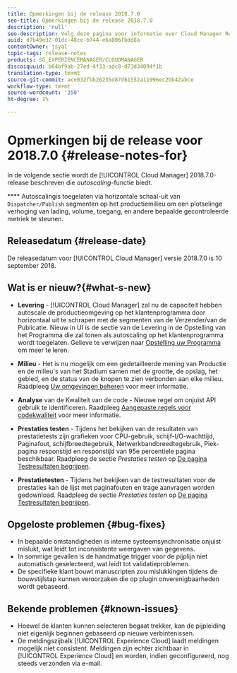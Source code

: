 ```yaml
---
title: Opmerkingen bij de release 2018.7.0
seo-title: Opmerkingen bij de release 2018.7.0
description: 'null'
seo-description: Volg deze pagina voor informatie over Cloud Manager Release 2018.7.0.
uuid: d7b49e32-01dc-48ce-b744-e6a806fbdd8a
contentOwner: jsyal
topic-tags: release-notes
products: SG_EXPERIENCEMANAGER/CLOUDMANAGER
discoiquuid: b64bf9ab-27ed-4f33-adc8-d73d34094f1b
translation-type: tm+mt
source-git-commit: ace032fbb26235d87d61552a11996ec2bb42abce
workflow-type: tm+mt
source-wordcount: '350'
ht-degree: 1%

---
```



# Opmerkingen bij de release voor 2018.7.0 {#release-notes-for}

In de volgende sectie wordt de [!UICONTROL Cloud Manager] 2018.7.0-release beschreven die *autoscaling*-functie biedt.

**** Autoscalingis toegelaten via horizontale schaal-uit van  `Dispatcher/Publish` segmenten op het productiemilieu om een plotselinge verhoging van lading, volume, toegang, en andere bepaalde gecontroleerde metriek te steunen.

## Releasedatum {#release-date}

De releasedatum voor [!UICONTROL Cloud Manager] versie 2018.7.0 is 10 september 2018.

## Wat is er nieuw?{#what-s-new}

* **Levering**  -  [!UICONTROL Cloud Manager] zal nu de capaciteit hebben autoscale de productieomgeving op het klantenprogramma door horizontaal uit te schrapen met de segmenten van de Verzender/van de Publicatie. Nieuw in UI is de sectie van de Levering in de Opstelling van het Programma die zal tonen als autoscaling op het klantenprogramma wordt toegelaten. Gelieve te verwijzen naar [Opstelling uw Programma](setting-up-program.md) om meer te leren.

* **Milieu**  - Het is nu mogelijk om een gedetailleerde mening van Productie en de milieu&#39;s van het Stadium samen met de grootte, de opslag, het gebied, en de status van de knopen te zien verbonden aan elke milieu. Raadpleeg [Uw omgevingen beheren](manage-your-environment.md) voor meer informatie.

* **Analyse**  van de Kwaliteit van de code - Nieuwe regel om onjuist API gebruik te identificeren. Raadpleeg [Aangepaste regels voor codekwaliteit](custom-code-quality-rules.md) voor meer informatie.

* **Prestaties testen**  - Tijdens het bekijken van de resultaten van prestatietests zijn grafieken voor CPU-gebruik, schijf-I/O-wachttijd, Paginafout, schijfbreedtegebruik, Netwerkbandbreedtegebruik, Piek-pagina responstijd en responstijd van 95e percentiele pagina beschikbaar. Raadpleeg de sectie *Prestaties testen* op [De pagina Testresultaten begrijpen](understand-your-test-results.md).

* **Prestatietesten**  - Tijdens het bekijken van de testresultaten voor de prestaties kan de lijst met paginafouten en trage aanvragen worden gedownload. Raadpleeg de sectie *Prestaties testen* op [De pagina Testresultaten begrijpen](understand-your-test-results.md).

## Opgeloste problemen {#bug-fixes}

* In bepaalde omstandigheden is interne systeemsynchronisatie onjuist mislukt, wat leidt tot inconsistente weergaven van gegevens.
* In sommige gevallen is de handmatige trigger voor de pijplijn niet automatisch geselecteerd, wat leidt tot validatieproblemen.
* De specifieke klant bouwt manuscripten zou mislukkingen tijdens de bouwstijlstap kunnen veroorzaken die op plugin onverenigbaarheden wordt gebaseerd.

## Bekende problemen {#known-issues}

* Hoewel de klanten kunnen selecteren begaat trekker, kan de pijpleiding niet eigenlijk beginnen gebaseerd op nieuwe verbintenissen.
* De meldingszijbalk [!UICONTROL Experience Cloud] laadt meldingen mogelijk niet consistent. Meldingen zijn echter zichtbaar in [!UICONTROL Experience Cloud] en worden, indien geconfigureerd, nog steeds verzonden via e-mail.

